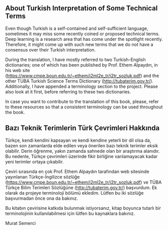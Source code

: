 ## About Turkish Interpretation of Some Technical Terms

Even though Turkish is a self-contained and self-sufficient language, sometimes it may miss some recently coined or proposed technical terms. Deep learning is a research area that has come under the spotlight recently. Therefore, it might come up with such new terms that we do not have a consensus over their Turkish interpretation.

During the translation, I have mostly referred to two Turkish-English dictionaries; one of which has been published by Prof. Ethem Alpaydın, in his web site (https://www.cmpe.boun.edu.tr/~ethem/i2ml2e_tr/i2tr_sozluk.pdf) and the other TUBA Turkish Science Terms Dictionary (http://tubaterim.gov.tr/). Additionally, I have appended a terminology section to the project. Please also look at it first, before referring to these two dictionaries.

In case you want to contribute to the translation of this book, please, refer to these resources so that a consistent terminology can be used throughout the book.


## Bazı Teknik Terimlerin Türk Çevrimleri Hakkında


Türkçe, kendi kendini kapsayan ve kendi kendine yeterli bir dil olsa da, bazen son zamanlarda elde edilen veya önerilen bazı teknik terimler eksik olabilir. Derin öğrenme, yakın zamanda sahnede olan bir araştırma alanıdır. Bu nedenle, Türkçe çevrimleri üzerinde fikir birliğine varılamayacak kadar yeni terimler ortaya çıkabilir.

Çeviri sırasında en çok Prof. Ethem Alpaydın tarafından web sitesinde yayınlanan Türkçe-İngilizce sözlüğe (https://www.cmpe.boun.edu.tr/~ethem/i2ml2e_tr/i2tr_sozluk.pdf) ve TÜBA Türkçe Bilim Terimleri Sözlüğüne (http://tubaterim.gov.tr/) başvurdum. Ek olarak da projeye terminoloji bölümü ekledim. Lütfen bu iki sözlüğe başvurmadan önce ona da bakınız.

Bu kitabın çevirisine katkıda bulunmak istiyorsanız, kitap boyunca tutarlı bir terminolojinin kullanılabilmesi için lütfen bu kaynaklara bakınız.

Murat Semerci
